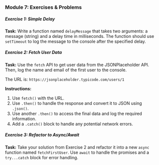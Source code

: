 ### Module 7: Exercises & Problems
<div class="exercise-section">
    <h5>Exercise 1: Simple Delay</h5>
    <p><strong>Task:</strong> Write a function named <code class="prose-inline-code">delayMessage</code> that takes two arguments: a message (string) and a delay time in milliseconds. The function should use <code class="prose-inline-code">setTimeout</code> to log the message to the console after the specified delay.</p>
</div>

<div class="exercise-section">
    <h5>Exercise 2: Fetch User Data</h5>
    <p><strong>Task:</strong> Use the <code class="prose-inline-code">fetch</code> API to get user data from the JSONPlaceholder API. Then, log the name and email of the first user to the console.</p>
    <p>The URL is: <code class="prose-inline-code">https://jsonplaceholder.typicode.com/users/1</code></p>
    <p><strong>Instructions:</strong></p>
    <ol class="list-decimal list-inside space-y-2 my-2">
        <li>Use <code class="prose-inline-code">fetch()</code> with the URL.</li>
        <li>Use <code class="prose-inline-code">.then()</code> to handle the response and convert it to JSON using <code class="prose-inline-code">.json()</code>.</li>
        <li>Use another <code class="prose-inline-code">.then()</code> to access the final data and log the required information.</li>
        <li>Add a <code class="prose-inline-code">.catch()</code> block to handle any potential network errors.</li>
    </ol>
</div>

<div class="exercise-section">
    <h5>Exercise 3: Refactor to Async/Await</h5>
    <p><strong>Task:</strong> Take your solution from Exercise 2 and refactor it into a new <code class="prose-inline-code">async</code> function named <code class="prose-inline-code">fetchFirstUser</code>. Use <code class="prose-inline-code">await</code> to handle the promises and a <code class="prose-inline-code">try...catch</code> block for error handling.</p>
</div>
